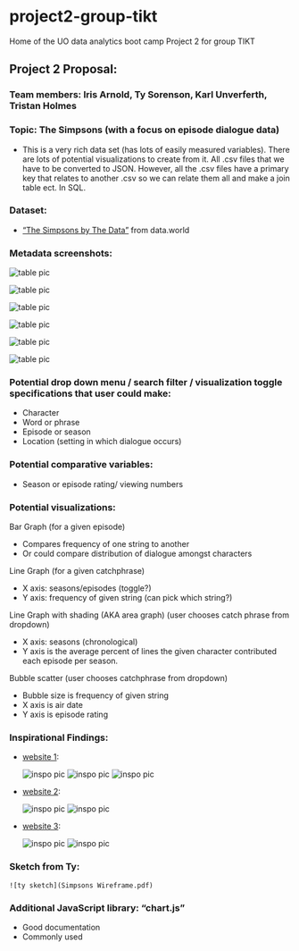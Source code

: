 # project2-group-tikt
Home of the UO data analytics boot camp Project 2 for group TIKT

## Project 2 Proposal:

### Team members: Iris Arnold, Ty Sorenson, Karl Unverferth, Tristan Holmes

### Topic: The Simpsons (with a focus on episode dialogue data)
* This is a very rich data set (has lots of easily measured variables).     There are lots of potential visualizations to create from it. All .csv files that we have to be converted to JSON. However, all the .csv files have a primary key that relates to another .csv so we can relate them all and make a join table ect. In SQL.

### Dataset: 
* [“The Simpsons by The Data”](https://data.world/data-society/the-simpsons-by-the-data) from data.world 

### Metadata screenshots: 

![table pic](metadata_screenshots/img1.png)

![table pic](metadata_screenshots/img2.png)

![table pic](metadata_screenshots/img3.png)

![table pic](metadata_screenshots/img4.png)

![table pic](metadata_screenshots/img5.png)

![table pic](metadata_screenshots/img6.png)

### Potential drop down menu / search filter / visualization toggle specifications that user could make:
* Character
* Word or phrase 
* Episode or season
* Location (setting in which dialogue occurs) 

### Potential comparative variables: 
* Season or episode rating/ viewing numbers

### Potential visualizations:

Bar Graph (for a given episode)
* Compares frequency of one string to another
* Or could compare distribution of dialogue amongst characters 

Line Graph (for a given catchphrase) 
* X axis: seasons/episodes (toggle?)
* Y axis: frequency of given string (can pick which string?)

Line Graph with shading (AKA area graph) (user chooses catch phrase from dropdown)
* X axis: seasons (chronological)
* Y axis is the average percent of lines the given character contributed each episode per season.

Bubble scatter (user chooses catchphrase from dropdown)
* Bubble size is frequency of given string
* X axis is air date
* Y axis is episode rating 

### Inspirational Findings:

* [website 1](https://towardsdatascience.com/the-simpsons-meets-data-visualization-ef8ef0819d13):

    ![inspo pic](inspowebsite1/img1.png)
    ![inspo pic](inspowebsite1/img2.png)
    ![inspo pic](inspowebsite1/img3.png)

* [website 2](https://pudding.cool/2017/08/the-office/):

    ![inspo pic](inspowebsite2/img1.png)
    ![inspo pic](inspowebsite2/img2.png)

* [website 3](https://toddwschneider.com/posts/the-simpsons-by-the-data/):

    ![inspo pic](inspowebsite3/img1.png)
    ![inspo pic](inspowebsite3/img2.png)

### Sketch from Ty:

    ![ty sketch](Simpsons Wireframe.pdf)

### Additional JavaScript library: “chart.js”
* Good documentation
* Commonly used




  


